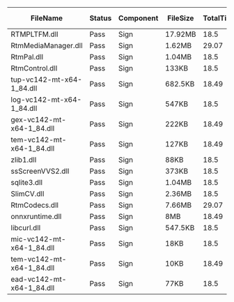 ﻿ | FileName                  | Status | Component | FileSize | TotalTime(sec) | Upload(sec) | Submit(sec) | SignWait(sec) | Retry Count | 
 |---------------------------|--------|-----------|----------|----------------|-------------|-------------|---------------|-------------|
 | RTMPLTFM.dll              | Pass   | Sign      | 17.92MB  | 18.5           | 0.69        | 0.3         | 17.09         | 0           | 
 | RtmMediaManager.dll       | Pass   | Sign      | 1.62MB   | 29.07          | 0.3         | 0.47        | 27.66         | 0           | 
 | RtmPal.dll                | Pass   | Sign      | 1.04MB   | 18.5           | 0.26        | 0.63        | 17.09         | 0           | 
 | RtmControl.dll            | Pass   | Sign      | 133KB    | 18.5           | 0.23        | 0.71        | 17.09         | 0           | 
 | tup-vc142-mt-x64-1_84.dll | Pass   | Sign      | 682.5KB  | 18.49          | 0.23        | 0.33        | 17.09         | 0           | 
 | log-vc142-mt-x64-1_84.dll | Pass   | Sign      | 547KB    | 18.5           | 0.25        | 0.45        | 17.09         | 0           | 
 | gex-vc142-mt-x64-1_84.dll | Pass   | Sign      | 222KB    | 18.49          | 0.28        | 0.5         | 17.09         | 0           | 
 | tem-vc142-mt-x64-1_84.dll | Pass   | Sign      | 127KB    | 18.49          | 0.25        | 0.46        | 17.09         | 0           | 
 | zlib1.dll                 | Pass   | Sign      | 88KB     | 18.5           | 0.23        | 0.36        | 17.09         | 0           | 
 | ssScreenVVS2.dll          | Pass   | Sign      | 373KB    | 18.5           | 0.23        | 0.46        | 17.09         | 0           | 
 | sqlite3.dll               | Pass   | Sign      | 1.04MB   | 18.5           | 0.32        | 0.46        | 17.09         | 0           | 
 | SlimCV.dll                | Pass   | Sign      | 2.36MB   | 18.5           | 0.34        | 0.45        | 17.09         | 0           | 
 | RtmCodecs.dll             | Pass   | Sign      | 7.66MB   | 29.07          | 0.44        | 0.5         | 27.66         | 0           | 
 | onnxruntime.dll           | Pass   | Sign      | 8MB      | 18.49          | 0.49        | 0.64        | 17.09         | 0           | 
 | libcurl.dll               | Pass   | Sign      | 547.5KB  | 18.5           | 0.32        | 0.33        | 17.09         | 0           | 
 | mic-vc142-mt-x64-1_84.dll | Pass   | Sign      | 18KB     | 18.5           | 0.23        | 0.47        | 17.09         | 0           | 
 | tem-vc142-mt-x64-1_84.dll | Pass   | Sign      | 10KB     | 18.49          | 0.26        | 0.33        | 17.09         | 0           | 
 | ead-vc142-mt-x64-1_84.dll | Pass   | Sign      | 77KB     | 18.5           | 0.25        | 0.62        | 17.09         | 0           | 
